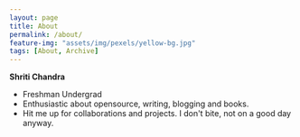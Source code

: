 ```yaml
---
layout: page
title: About
permalink: /about/
feature-img: "assets/img/pexels/yellow-bg.jpg"
tags: [About, Archive]
---
```


<b>Shriti Chandra</b>

* Freshman Undergrad
* Enthusiastic about opensource, writing, blogging and books.
* Hit me up for collaborations and projects. I don't bite, not on a good day anyway.
